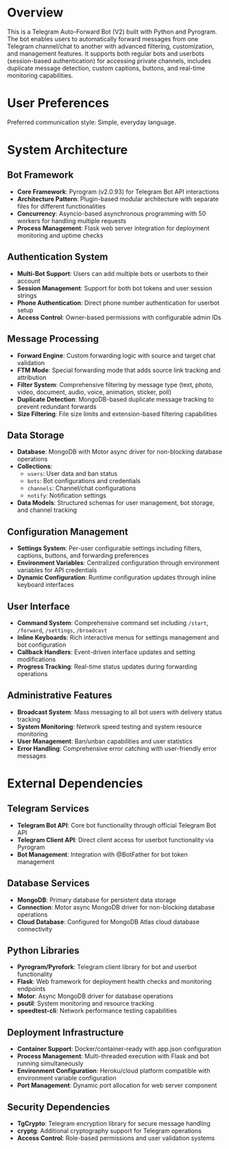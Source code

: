 # Overview

This is a Telegram Auto-Forward Bot (V2) built with Python and Pyrogram. The bot enables users to automatically forward messages from one Telegram channel/chat to another with advanced filtering, customization, and management features. It supports both regular bots and userbots (session-based authentication) for accessing private channels, includes duplicate message detection, custom captions, buttons, and real-time monitoring capabilities.

# User Preferences

Preferred communication style: Simple, everyday language.

# System Architecture

## Bot Framework
- **Core Framework**: Pyrogram (v2.0.93) for Telegram Bot API interactions
- **Architecture Pattern**: Plugin-based modular architecture with separate files for different functionalities
- **Concurrency**: Asyncio-based asynchronous programming with 50 workers for handling multiple requests
- **Process Management**: Flask web server integration for deployment monitoring and uptime checks

## Authentication System
- **Multi-Bot Support**: Users can add multiple bots or userbots to their account
- **Session Management**: Support for both bot tokens and user session strings
- **Phone Authentication**: Direct phone number authentication for userbot setup
- **Access Control**: Owner-based permissions with configurable admin IDs

## Message Processing
- **Forward Engine**: Custom forwarding logic with source and target chat validation
- **FTM Mode**: Special forwarding mode that adds source link tracking and attribution
- **Filter System**: Comprehensive filtering by message type (text, photo, video, document, audio, voice, animation, sticker, poll)
- **Duplicate Detection**: MongoDB-based duplicate message tracking to prevent redundant forwards
- **Size Filtering**: File size limits and extension-based filtering capabilities

## Data Storage
- **Database**: MongoDB with Motor async driver for non-blocking database operations
- **Collections**: 
  - `users`: User data and ban status
  - `bots`: Bot configurations and credentials
  - `channels`: Channel/chat configurations
  - `notify`: Notification settings
- **Data Models**: Structured schemas for user management, bot storage, and channel tracking

## Configuration Management
- **Settings System**: Per-user configurable settings including filters, captions, buttons, and forwarding preferences
- **Environment Variables**: Centralized configuration through environment variables for API credentials
- **Dynamic Configuration**: Runtime configuration updates through inline keyboard interfaces

## User Interface
- **Command System**: Comprehensive command set including `/start`, `/forward`, `/settings`, `/broadcast`
- **Inline Keyboards**: Rich interactive menus for settings management and bot configuration
- **Callback Handlers**: Event-driven interface updates and setting modifications
- **Progress Tracking**: Real-time status updates during forwarding operations

## Administrative Features
- **Broadcast System**: Mass messaging to all bot users with delivery status tracking
- **System Monitoring**: Network speed testing and system resource monitoring
- **User Management**: Ban/unban capabilities and user statistics
- **Error Handling**: Comprehensive error catching with user-friendly error messages

# External Dependencies

## Telegram Services
- **Telegram Bot API**: Core bot functionality through official Telegram Bot API
- **Telegram Client API**: Direct client access for userbot functionality via Pyrogram
- **Bot Management**: Integration with @BotFather for bot token management

## Database Services
- **MongoDB**: Primary database for persistent data storage
- **Connection**: Motor async MongoDB driver for non-blocking database operations
- **Cloud Database**: Configured for MongoDB Atlas cloud database connectivity

## Python Libraries
- **Pyrogram/Pyrofork**: Telegram client library for bot and userbot functionality
- **Flask**: Web framework for deployment health checks and monitoring endpoints
- **Motor**: Async MongoDB driver for database operations
- **psutil**: System monitoring and resource tracking
- **speedtest-cli**: Network performance testing capabilities

## Deployment Infrastructure
- **Container Support**: Docker/container-ready with app.json configuration
- **Process Management**: Multi-threaded execution with Flask and bot running simultaneously
- **Environment Configuration**: Heroku/cloud platform compatible with environment variable configuration
- **Port Management**: Dynamic port allocation for web server component

## Security Dependencies
- **TgCrypto**: Telegram encryption library for secure message handling
- **cryptg**: Additional cryptography support for Telegram operations
- **Access Control**: Role-based permissions and user validation systems
